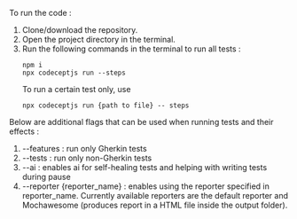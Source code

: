 To run the code : 
1. Clone/download the repository.
2. Open the project directory in the terminal.
3. Run the following commands in the terminal to run all tests :
   ```
   npm i
   npx codeceptjs run --steps
   ```
   To run a certain test only, use
    ```
    npx codeceptjs run {path to file} -- steps
    ```

Below are additional flags that can be used when running tests and their effects :
1. --features : run only Gherkin tests 
2. --tests : run only non-Gherkin tests
3. --ai : enables ai for self-healing tests and helping with writing tests during pause
4. --reporter {reporter_name} : enables using the reporter specified in reporter_name. Currently available reporters are the default reporter and Mochawesome (produces report in a HTML file inside the output folder).